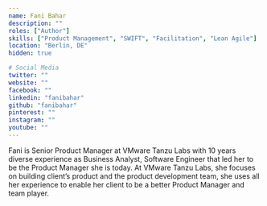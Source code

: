 ```yaml
---
name: Fani Bahar
description: ""
roles: ["Author"]
skills: ["Product Management", "SWIFT", "Facilitation", "Lean Agile"]
location: "Berlin, DE"
hidden: true

# Social Media 
twitter: ""
website: ""
facebook: ""
linkedin: "fanibahar"
github: "fanibahar"
pinterest: ""
instagram: ""
youtube: ""
---
```

<!-- markdownlint-disable MD041-->
Fani is Senior Product Manager at VMware Tanzu Labs with 10 years diverse experience as Business Analyst, Software Engineer that led her to be the Product Manager she is today. 
At VMware Tanzu Labs, she focuses on building client’s product and the product development team, she uses all her experience to enable her client to be a better Product Manager and team player.
